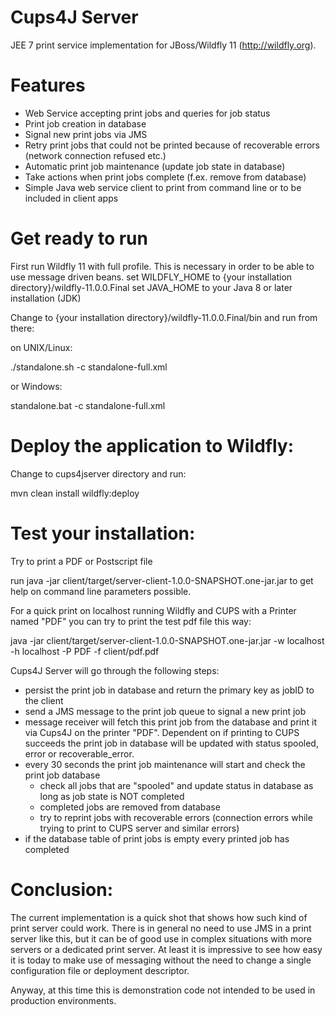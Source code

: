 Cups4J Server
=============
JEE 7 print service implementation for JBoss/Wildfly 11 (http://wildfly.org). 

Features
======== 
- Web Service accepting print jobs and queries for job status
- Print job creation in database
- Signal new print jobs via JMS
- Retry print jobs that could not be printed because of recoverable errors (network connection refused etc.)
- Automatic print job maintenance (update job state in database)
- Take actions when print jobs complete (f.ex. remove from database)
- Simple Java web service client to print from command line or to be included in client apps 

Get ready to run
================

First run Wildfly 11 with full profile. This is necessary in order to be able to use message driven beans.
set WILDFLY_HOME to {your installation directory}/wildfly-11.0.0.Final
set JAVA_HOME to your Java 8 or later installation (JDK)

Change to {your installation directory}/wildfly-11.0.0.Final/bin and run from there:

on UNIX/Linux:

  ./standalone.sh -c standalone-full.xml

or Windows:

  standalone.bat -c standalone-full.xml


Deploy the application to Wildfly:
==================================
Change to cups4jserver directory and run:

mvn clean install wildfly:deploy 

Test your installation:
=======================
Try to print a PDF or Postscript file

run java -jar client/target/server-client-1.0.0-SNAPSHOT.one-jar.jar to get help on command line parameters possible.


For a quick print on localhost running Wildfly and CUPS with a Printer named "PDF" you can try to print the test pdf file this way:

java -jar client/target/server-client-1.0.0-SNAPSHOT.one-jar.jar -w localhost -h localhost -P PDF -f client/pdf.pdf

Cups4J Server will go through the following steps:
- persist the print job in database and return the primary key as jobID to the client
- send a JMS message to the print job queue to signal a new print job
- message receiver will fetch this print job from the database and print it via Cups4J on the printer "PDF". 
  Dependent on if printing to CUPS succeeds the print job in database will be updated with status spooled, error or recoverable_error. 
- every 30 seconds the print job maintenance will start and check the print job database 
  - check all jobs that are "spooled" and update status in database as long as job state is NOT completed
  - completed jobs are removed from database
  - try to reprint jobs with recoverable errors (connection errors while trying to print to CUPS server and similar errors) 
- if the database table of print jobs is empty every printed job has completed

Conclusion:
===========
The current implementation is a quick shot that shows how such kind of print server could work. 
There is in general no need to use JMS in a print server like this, but it can be of good use in complex situations with more servers or a dedicated print server. At least it is impressive to see how easy it is today to make use of messaging without the need to change a single configuration file or deployment descriptor. 

Anyway, at this time this is demonstration code not intended to be used in production environments.

 





